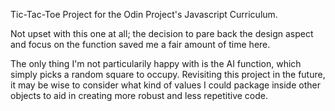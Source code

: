 Tic-Tac-Toe Project for the Odin Project's Javascript Curriculum.

Not upset with this one at all; the decision to pare back the design aspect and focus on the function saved me a fair amount of time here.

The only thing I'm not particularily happy with is the AI function, which simply picks a random square to occupy. 
Revisiting this project in the future, it may be wise to consider what kind of values I could package inside other objects
to aid in creating more robust and less repetitive code. 